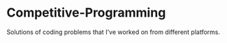 # Competitive-Programming

Solutions of coding problems that I've worked on from different platforms.

